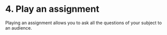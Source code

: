 # 4. Play an assignment

Playing an assignment allows you to ask all the questions of your subject to an audience.